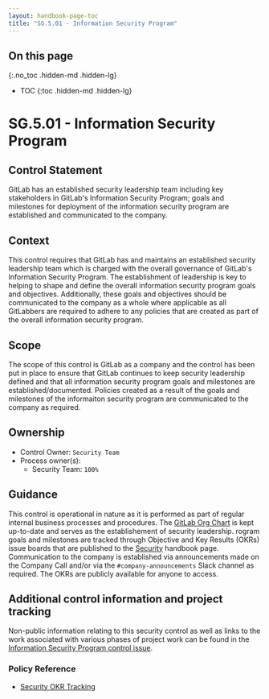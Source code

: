 ```yaml
---
layout: handbook-page-toc
title: "SG.5.01 - Information Security Program"
---
```


## On this page
{:.no_toc .hidden-md .hidden-lg}

- TOC
{:toc .hidden-md .hidden-lg}

# SG.5.01 - Information Security Program

## Control Statement

GitLab has an established security leadership team including key stakeholders in GitLab's Information Security Program; goals and milestones for deployment of the information security program are established and communicated to the company.

## Context

This control requires that GitLab has and maintains an established security leadership team which is charged with the overall governance of GitLab's Information Security Program. The establishment of leadership is key to helping to shape and define the overall information security program goals and objectives. Additionally, these goals and objectives should be communicated to the company as a whole where applicable as all GitLabbers are required to adhere to any policies that are created as part of the overall information security program.

## Scope

The scope of this control is GitLab as a company and the control has been put in place to ensure that GitLab continues to keep security leadership defined and that all information security program goals and milestones are established/documented. Policies created as a result of the goals and milestones of the informaiton security program are communicated to the company as required.

## Ownership

* Control Owner: `Security Team`
* Process owner(s):
    * Security Team: `100%`

## Guidance

This control is operational in nature as it is performed as part of regular internal business processes and procedures. The [GitLab Org Chart](https://about.gitlab.com/company/team/org-chart/) is kept up-to-date and serves as the establishement of security leadership. rogram goals and milestones are tracked through Objective and Key Results (OKRs) issue boards that are published to the [Security](https://about.gitlab.com/handbook/engineering/security/#how-to-track-okr-related-work-scheduled-by-quarter) handbook page. Communication to the company is established via announcements made on the Company Call and/or via the `#company-announcements` Slack channel as required. The OKRs are publicly available for anyone to access.

## Additional control information and project tracking

Non-public information relating to this security control as well as links to the work associated with various phases of project work can be found in the [Information Security Program control issue](https://gitlab.com/gitlab-com/gl-security/compliance/compliance/issues/883).

### Policy Reference
*  [Security OKR Tracking](https://about.gitlab.com/handbook/engineering/security/#how-to-track-okr-related-work-scheduled-by-quarter)